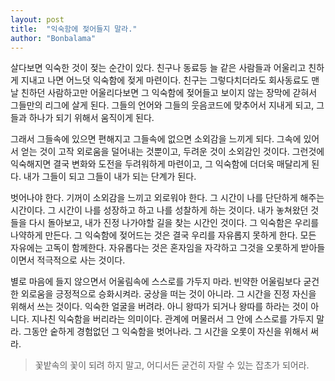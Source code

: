 ```yaml
---
layout: post
title:  "익숙함에 젖어들지 말라."
author: "Bonbalama"
---
```


살다보면 익숙한 것이 젖는 순간이 있다. 친구나 동료등 늘 같은 사람들과 어울리고 친하게 지내고 나면 어느덧 익숙함에 젖게 마련이다. 친구는 그렇다치더라도 회사동료도 맨날 친하던 사람하고만 어울리다보면 그 익숙함에 젖어들고 보이지 않는 장막에 갇혀서 그들만의 리그에 살게 된다. 그들의 언어와 그들의 웃음코드에 맞추어서 지내게 되고, 그들과 하나가 되기 위해서 움직이게 된다. 

그래서 그들속에 있으면 편해지고 그들속에 없으면 소외감을 느끼게 되다. 그속에 있어서 얻는 것이 고작 외로움을 덜어내는 것뿐이고, 두려운 것이 소외감인 것이다. 그런것에 익숙해지면 결국 변화와 도전을 두려워하게 마련이고, 그 익숙함에 더더욱 매달리게 된다. 내가 그들이 되고 그들이 내가 되는 단계가 된다. 

벗어나야 한다. 기꺼이 소외감을 느끼고 외로워야 한다. 그 시간이 나를 단단하게 해주는 시간이다. 그 시간이 나를 성장하고 하고 나를 성찰하게 하는 것이다. 내가 놓쳐왔던 것들을 다시 돌아보고, 내가 진정 나가야할 길을 찾는 시간인 것이다. 그 익숙함은 우리를 나약하게 만든다. 그 익숙함에 젖어드는 것은 결국 우리를 자유롭지 못하게 한다. 모든 자유에는 고독이 함께한다. 자유롭다는 것은 혼자임을 자각하고 그것을 오롯하게 받아들이면서 적극적으로 사는 것이다. 

별로 마음에 들지 않으면서 어울림속에 스스로를 가두지 마라. 빈약한 어울림보다 굳건한 외로움을 긍정적으로 승화시켜라. 궁상을 떠는 것이 아니라. 그 시간을 진정 자신을 위해서 쓰는 것이다. 익숙한 얼굴을 버려라. 아니 왕따가 되거나 왕따를 하라는 것이 아니다. 지나친 익숙함을 버리라는 의미이다. 관계에 머물러서 그 안에 스스로를 가두지 말라. 그동안 숱하게 경험없던 그 익숙함을 벗어나라. 그 시간을 오롯이 자신을 위해서 써라.

> 꽃밭속의  꽃이 되려 하지 말고, 어디서든 굳건히 자랄 수 있는 잡초가 되어라. 

